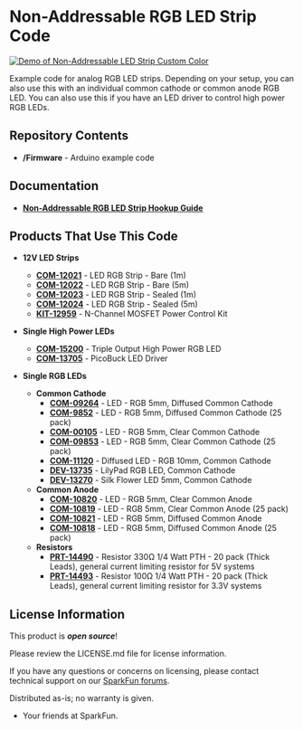 Non-Addressable RGB LED Strip Code
========================================

[![Demo of Non-Addressable LED Strip Custom Color](https://cdn.sparkfun.com/assets/learn_tutorials/7/3/1/Non-Addressable_RGB_LED_Strip_Custom_Color_Cycling.gif)](https://cdn.sparkfun.com/assets/learn_tutorials/7/3/1/Non-Addressable_RGB_LED_Strip_Custom_Color_Cycling.gif)

Example code for analog RGB LED strips. Depending on your setup, you can also use this with an individual common cathode or common anode RGB LED. You can also use this if you have an LED driver to control high power RGB LEDs.

Repository Contents
-------------------
* **/Firmware** - Arduino example code 

Documentation
--------------
* **[Non-Addressable RGB LED Strip Hookup Guide](https://learn.sparkfun.com/tutorials/non-addressable-rgb-led-strip-hookup-guide)**

Products That Use This Code
--------------

* **12V LED Strips**
  * **[COM-12021](https://www.sparkfun.com/products/12021)** - LED RGB Strip - Bare (1m)
  * **[COM-12022](https://www.sparkfun.com/products/12022)** - LED RGB Strip - Bare (5m)
  * **[COM-12023](https://www.sparkfun.com/products/12023)** - LED RGB Strip - Sealed (1m)
  * **[COM-12024](https://www.sparkfun.com/products/12024)** - LED RGB Strip - Sealed (5m)
  * **[KIT-12959](https://www.sparkfun.com/products/12959)** - N-Channel MOSFET Power Control Kit

* **Single High Power LEDs**
  * **[COM-15200](https://www.sparkfun.com/products/15200)** - Triple Output High Power RGB LED
  * **[COM-13705](https://www.sparkfun.com/products/13705)** - PicoBuck LED Driver
  
* **Single RGB LEDs**
  * **Common Cathode**
    * **[COM-09264](https://www.sparkfun.com/products/9264)** - LED - RGB 5mm, Diffused Common Cathode
    * **[COM-9852](https://www.sparkfun.com/products/9852)** - LED - RGB 5mm, Diffused Common Cathode (25 pack)
    * **[COM-00105](https://www.sparkfun.com/products/105)** - LED - RGB 5mm, Clear Common Cathode
    * **[COM-09853](https://www.sparkfun.com/products/9853)** - LED - RGB 5mm, Clear Common Cathode (25 pack)
    * **[COM-11120](https://www.sparkfun.com/products/11120)** - Diffused LED - RGB 10mm, Common Cathode
    * **[DEV-13735](https://www.sparkfun.com/products/13735)** - LilyPad RGB LED, Common Cathode
    * **[DEV-13270](https://www.sparkfun.com/products/13270)** - Silk Flower LED 5mm, Common Cathode
  * **Common Anode**
    * **[COM-10820](https://www.sparkfun.com/products/10820)** - LED - RGB 5mm, Clear Common Anode
    * **[COM-10819](https://www.sparkfun.com/products/10819)** - LED - RGB 5mm, Clear Common Anode (25 pack)
    * **[COM-10821](https://www.sparkfun.com/products/10821)** - LED - RGB 5mm, Diffused Common Anode
    * **[COM-10818](https://www.sparkfun.com/products/10818)** - LED - RGB 5mm, Diffused Common Anode (25 pack)
  * **Resistors**
    * **[PRT-14490](https://www.sparkfun.com/products/14490)** -  Resistor 330&ohm; 1/4 Watt PTH - 20 pack (Thick Leads), general current limiting resistor for 5V systems
    * **[PRT-14493](https://www.sparkfun.com/products/14493)** -  Resistor 100&ohm; 1/4 Watt PTH - 20 pack (Thick Leads), general current limiting resistor for 3.3V systems
    
License Information
-------------------

This product is _**open source**_! 

Please review the LICENSE.md file for license information. 

If you have any questions or concerns on licensing, please contact technical support on our [SparkFun forums](https://forum.sparkfun.com/viewforum.php?f=152).

Distributed as-is; no warranty is given.

- Your friends at SparkFun.

_<COLLABORATION CREDIT>_
